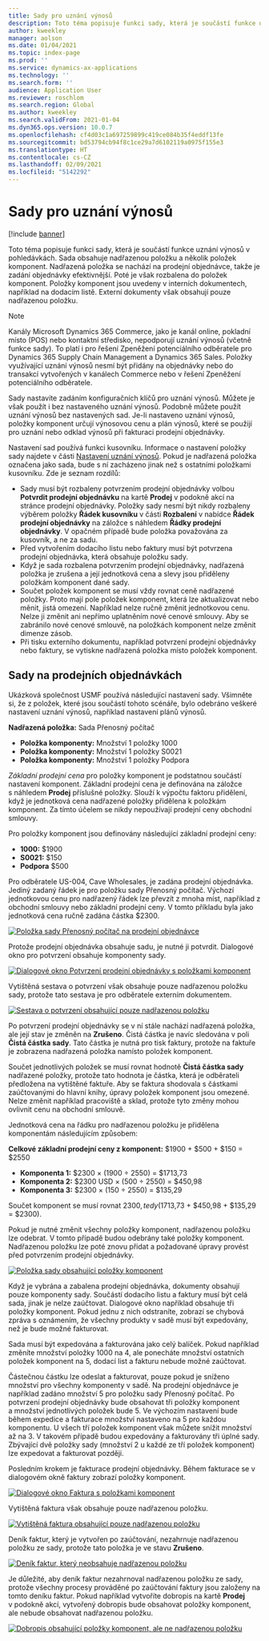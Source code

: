 ```yaml
---
title: Sady pro uznání výnosů
description: Toto téma popisuje funkci sady, která je součástí funkce uznání výnosů v pohledávkách. Sada obsahuje nadřazenou položku a několik položek komponent.
author: kweekley
manager: aolson
ms.date: 01/04/2021
ms.topic: index-page
ms.prod: ''
ms.service: dynamics-ax-applications
ms.technology: ''
ms.search.form: ''
audience: Application User
ms.reviewer: roschlom
ms.search.region: Global
ms.author: kweekley
ms.search.validFrom: 2021-01-04
ms.dyn365.ops.version: 10.0.7
ms.openlocfilehash: cf4d03c1a697259899c419ce084b35f4eddf13fe
ms.sourcegitcommit: bd53794cb94f8c1ce29a7d6102119a0975f155e3
ms.translationtype: HT
ms.contentlocale: cs-CZ
ms.lasthandoff: 02/09/2021
ms.locfileid: "5142292"
---
```

# <a name="revenue-recognition-bundles"></a>Sady pro uznání výnosů

[!include [banner](../includes/banner.md)]

Toto téma popisuje funkci sady, která je součástí funkce uznání výnosů v pohledávkách. Sada obsahuje nadřazenou položku a několik položek komponent. Nadřazená položka se nachází na prodejní objednávce, takže je zadání objednávky efektivnější. Poté je však rozbalena do položek komponent. Položky komponent jsou uvedeny v interních dokumentech, například na dodacím listě. Externí dokumenty však obsahují pouze nadřazenou položku.

> [!NOTE]
> Kanály Microsoft Dynamics 365 Commerce, jako je kanál online, pokladní místo (POS) nebo kontaktní středisko, nepodporují uznání výnosů (včetně funkce sady). To platí i pro řešení Zpeněžení potenciálního odběratele pro Dynamics 365 Supply Chain Management a Dynamics 365 Sales. Položky využívající uznání výnosů nesmí být přidány na objednávky nebo do transakcí vytvořených v kanálech Commerce nebo v řešení Zpeněžení potenciálního odběratele.

Sady nastavíte zadáním konfiguračních klíčů pro uznání výnosů. Můžete je však použít i bez nastaveného uznání výnosů. Podobně můžete použít uznání výnosů bez nastavených sad. Je-li nastaveno uznání výnosů, položky komponent určují výnosovou cenu a plán výnosů, které se použijí pro uznání nebo odklad výnosů při fakturaci prodejní objednávky.

Nastavení sad používá funkci kusovníku. Informace o nastavení položky sady najdete v části [Nastavení uznání výnosů](revenue-recognition-setup.md). Pokud je nadřazená položka označena jako sada, bude s ní zacházeno jinak než s ostatními položkami kusovníku. Zde je seznam rozdílů:

- Sady musí být rozbaleny potvrzením prodejní objednávky volbou **Potvrdit prodejní objednávku** na kartě **Prodej** v podokně akcí na stránce prodejní objednávky. Položky sady nesmí být nikdy rozbaleny výběrem položky **Řádek kusovníku** v části **Rozbalení** v nabídce **Řádek prodejní objednávky** na záložce s náhledem **Řádky prodejní objednávky**. V opačném případě bude položka považována za kusovník, a ne za sadu.
- Před vytvořením dodacího listu nebo faktury musí být potvrzena prodejní objednávka, která obsahuje položku sady.
- Když je sada rozbalena potvrzením prodejní objednávky, nadřazená položka je zrušena a její jednotková cena a slevy jsou přiděleny položkám komponent dané sady.
- Součet položek komponent se musí vždy rovnat ceně nadřazené položky. Proto mají pole položek komponent, která lze aktualizovat nebo měnit, jistá omezení. Například nelze ručně změnit jednotkovou cenu. Nelze ji změnit ani nepřímo uplatněním nové cenové smlouvy. Aby se zabránilo nové cenové smlouvě, na položkách komponent nelze změnit dimenze zásob.
- Při tisku externího dokumentu, například potvrzení prodejní objednávky nebo faktury, se vytiskne nadřazená položka místo položek komponent.

## <a name="bundles-on-sales-orders"></a>Sady na prodejních objednávkách

Ukázková společnost USMF používá následující nastavení sady. Všimněte si, že z položek, které jsou součástí tohoto scénáře, bylo odebráno veškeré nastavení uznání výnosů, například nastavení plánů výnosů.

**Nadřazená položka:** Sada Přenosný počítač

- **Položka komponenty:** Množství 1 položky 1000
- **Položka komponenty:** Množství 1 položky S0021
- **Položka komponenty:** Množství 1 položky Podpora

*Základní prodejní cena* pro položky komponent je podstatnou součástí nastavení komponent. Základní prodejní cena je definována na záložce s náhledem **Prodej** příslušné položky. Slouží k výpočtu faktoru přidělení, když je jednotková cena nadřazené položky přidělena k položkám komponent. Za tímto účelem se nikdy nepoužívají prodejní ceny obchodní smlouvy.

Pro položky komponent jsou definovány následující základní prodejní ceny:

- **1000:** $1900
- **S0021:** $150
- **Podpora** $500

Pro odběratele US-004, Cave Wholesales, je zadána prodejní objednávka. Jediný zadaný řádek je pro položku sady Přenosný počítač. Výchozí jednotkovou cenu pro nadřazený řádek lze převzít z mnoha míst, například z obchodní smlouvy nebo základní prodejní ceny. V tomto příkladu byla jako jednotková cena ručně zadána částka $2300.

[![Položka sady Přenosný počítač na prodejní objednávce](./media/bundle-01.png)](./media/bundle-01.png)

Protože prodejní objednávka obsahuje sadu, je nutné ji potvrdit. Dialogové okno pro potvrzení obsahuje komponenty sady.

[![Dialogové okno Potvrzení prodejní objednávky s položkami komponent](./media/bundle-02.png)](./media/bundle-02.png)

Vytištěná sestava o potvrzení však obsahuje pouze nadřazenou položku sady, protože tato sestava je pro odběratele externím dokumentem.

[![Sestava o potvrzení obsahující pouze nadřazenou položku](./media/bundle-03.png)](./media/bundle-03.png)

Po potvrzení prodejní objednávky se v ní stále nachází nadřazená položka, ale její stav je změněn na **Zrušeno**. Čistá částka je navíc sledována v poli **Čistá částka sady**. Tato částka je nutná pro tisk faktury, protože na faktuře je zobrazena nadřazená položka namísto položek komponent.

Součet jednotlivých položek se musí rovnat hodnotě **Čistá částka sady** nadřazené položky, protože tato hodnota je částka, která je odběrateli předložena na vytištěné faktuře. Aby se faktura shodovala s částkami zaúčtovanými do hlavní knihy, úpravy položek komponent jsou omezené. Nelze změnit například pracoviště a sklad, protože tyto změny mohou ovlivnit cenu na obchodní smlouvě.

Jednotková cena na řádku pro nadřazenou položku je přidělena komponentám následujícím způsobem:

**Celkové základní prodejní ceny z komponent:** $1900 + $500 + $150 = $2550

- **Komponenta 1:** $2300 × (1900 ÷ 2550) = $1713,73
- **Komponenta 2:** $2300 USD × (500 ÷ 2550) = $450,98
- **Komponenta 3:** $2300 × (150 ÷ 2550) = $135,29

Součet komponent se musí rovnat $2300, tedy ($1713,73 + $450,98 + $135,29 = $2300).

Pokud je nutné změnit všechny položky komponent, nadřazenou položku lze odebrat. V tomto případě budou odebrány také položky komponent. Nadřazenou položku lze poté znovu přidat a požadované úpravy provést před potvrzením prodejní objednávky.

[![Položka sady obsahující položky komponent](./media/bundle-04.png)](./media/bundle-04.png)

Když je vybrána a zabalena prodejní objednávka, dokumenty obsahují pouze komponenty sady. Součástí dodacího listu a faktury musí být celá sada, jinak je nelze zaúčtovat. Dialogové okno například obsahuje tři položky komponent. Pokud jednu z nich odstraníte, zobrazí se chybová zpráva s oznámením, že všechny produkty v sadě musí být expedovány, než je bude možné fakturovat.

Sada musí být expedována a fakturována jako celý balíček. Pokud například změníte množství položky 1000 na 4, ale ponecháte množství ostatních položek komponent na 5, dodací list a fakturu nebude možné zaúčtovat.

Částečnou částku lze odeslat a fakturovat, pouze pokud je sníženo množství pro všechny komponenty v sadě. Na prodejní objednávce je například zadáno množství 5 pro položku sady Přenosný počítač. Po potvrzení prodejní objednávky bude obsahovat tři položky komponent a množství jednotlivých položek bude 5. Ve výchozím nastavení bude během expedice a fakturace množství nastaveno na 5 pro každou komponentu. U všech tří položek komponent však můžete snížit množství až na 3. V takovém případě budou expedovány a fakturovány tři úplné sady. Zbývající dvě položky sady (množství 2 u každé ze tří položek komponent) lze expedovat a fakturovat později.

Posledním krokem je fakturace prodejní objednávky. Během fakturace se v dialogovém okně faktury zobrazí položky komponent.

[![Dialogové okno Faktura s položkami komponent](./media/bundle-06.png)](./media/bundle-06.png)

Vytištěná faktura však obsahuje pouze nadřazenou položku.
 
[![Vytištěná faktura obsahující pouze nadřazenou položku](./media/bundle-07.png)](./media/bundle-07.png)

Deník faktur, který je vytvořen po zaúčtování, nezahrnuje nadřazenou položku ze sady, protože tato položka je ve stavu **Zrušeno**.

[![Deník faktur, který neobsahuje nadřazenou položku](./media/bundle-08.png)](./media/bundle-08.png)

Je důležité, aby deník faktur nezahrnoval nadřazenou položku ze sady, protože všechny procesy prováděné po zaúčtování faktury jsou založeny na tomto deníku faktur. Pokud například vytvoříte dobropis na kartě **Prodej** v podokně akcí, vytvořený dobropis bude obsahovat položky komponent, ale nebude obsahovat nadřazenou položku.

[![Dobropis obsahující položky komponent, ale ne nadřazenou položku](./media/bundle-09.png)](./media/bundle-09.png)
